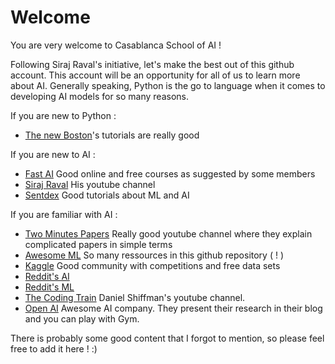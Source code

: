# Welcome
You are very welcome to Casablanca School of AI !

Following Siraj Raval's initiative, let's make the best out of this github account.
This account will be an opportunity for all of us to learn more about AI.
Generally speaking, Python is the go to language when it comes to developing AI models for so many reasons.

If you are new to Python :
* [The new Boston](https://www.youtube.com/watch?v=HBxCHonP6Ro&list=PL6gx4Cwl9DGAcbMi1sH6oAMk4JHw91mC_)'s tutorials are really good

If you are new to AI :
* [Fast AI](http://www.fast.ai/) Good online and free courses as suggested by some members
* [Siraj Raval](https://www.youtube.com/channel/UCWN3xxRkmTPmbKwht9FuE5A) His youtube channel
* [Sentdex](https://www.youtube.com/user/sentdex) Good tutorials about ML and AI

If you are familiar with AI :
* [Two Minutes Papers](https://www.youtube.com/user/keeroyz) Really good youtube channel where they explain complicated papers in simple terms
* [Awesome ML](https://github.com/josephmisiti/awesome-machine-learning) So many ressources in this github repository ( ! )
* [Kaggle](https://www.kaggle.com/) Good community with competitions and free data sets
* [Reddit's AI](https://www.reddit.com/r/artificial/)
* [Reddit's ML](https://www.reddit.com/r/MachineLearning/)
* [The Coding Train](https://www.youtube.com/user/shiffman) Daniel Shiffman's youtube channel.
* [Open AI](https://openai.com/) Awesome AI company. They present their research in their blog and you can play with Gym.

There is probably some good content that I forgot to mention, so please feel free to add it here ! :)
